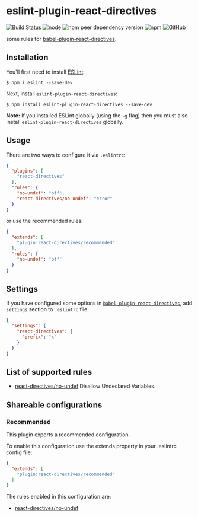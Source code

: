 # eslint-plugin-react-directives

[![Build Status](https://travis-ci.com/peakchen90/eslint-plugin-react-directives.svg?branch=master)](https://travis-ci.com/peakchen90/eslint-plugin-react-directives)
![node](https://img.shields.io/node/v/eslint-plugin-react-directives.svg)
![npm peer dependency version](https://img.shields.io/npm/dependency-version/eslint-plugin-react-directives/peer/eslint.svg)
[![npm](https://img.shields.io/npm/v/eslint-plugin-react-directives.svg)](https://www.npmjs.com/package/eslint-plugin-react-directives)
[![GitHub](https://img.shields.io/github/license/mashape/apistatus.svg)](https://github.com/peakchen90/eslint-plugin-react-directives/blob/master/LICENSE)


some rules for [babel-plugin-react-directives](https://github.com/peakchen90/babel-plugin-react-directives).

## Installation

You'll first need to install [ESLint](http://eslint.org):

```
$ npm i eslint --save-dev
```

Next, install `eslint-plugin-react-directives`:

```
$ npm install eslint-plugin-react-directives --save-dev
```

**Note:** If you installed ESLint globally (using the `-g` flag) then you must also install `eslint-plugin-react-directives` globally.

## Usage

There are two ways to configure it via `.eslintrc`:

```json
{
  "plugins": [
    "react-directives"
  ],
  "rules": {
    "no-undef": "off",
    "react-directives/no-undef": "error"
  }
}
```

or use the recommended rules:

```json
{
  "extends": [
    "plugin:react-directives/recommended"
  ],
  "rules": {
    "no-undef": "off"
  }
}
```

## Settings

If you have configured some options in [`babel-plugin-react-directives`](https://github.com/peakchen90/babel-plugin-react-directives#or-use-options-babel-plugin-options), add `settings` section to `.eslintrc` file.

```json
{
  "settings": {
    "react-directives": {
      "prefix": "x"
    }
  }
}
```

## List of supported rules

* [react-directives/no-undef](./docs/rules/no-undef.md) Disallow Undeclared Variables.


## Shareable configurations

### Recommended
This plugin exports a recommended configuration.

To enable this configuration use the extends property in your .eslintrc config file:

```json
{
  "extends": [
    "plugin:react-directives/recommended"
  ]
}
```

The rules enabled in this configuration are:

* [react-directives/no-undef](./docs/rules/no-undef.md)
